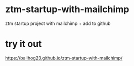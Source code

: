 # ztm-startup-with-mailchimp
ztm startup project with mailchimp + add to github
# try it out
https://ballhog23.github.io/ztm-startup-with-mailchimp/
